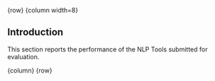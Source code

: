 <!-- markdownlint-disable-next-line first-line-h1 -->
{row}
{column width=8}

## Introduction

This section reports the performance of the NLP Tools submitted for evaluation.

{column}
{row}
